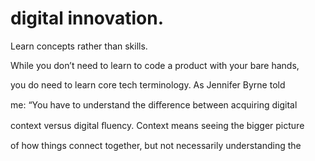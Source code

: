 # digital innovation.

Learn concepts rather than skills.

While you don’t need to learn to code a product with your bare hands,

you do need to learn core tech terminology. As Jennifer Byrne told

me: “You have to understand the diﬀerence between acquiring digital

context versus digital ﬂuency. Context means seeing the bigger picture

of how things connect together, but not necessarily understanding the